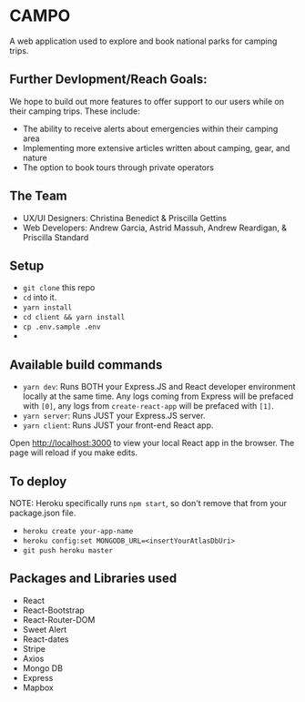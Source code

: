 # CAMPO

A web application used to explore and book national parks for camping trips.

## Further Devlopment/Reach Goals:

We hope to build out more features to offer support to our users while on their camping trips.
These include:

- The ability to receive alerts about emergencies within their camping area
- Implementing more extensive articles written about camping, gear, and nature
- The option to book tours through private operators

## The Team

- UX/UI Designers: Christina Benedict & Priscilla Gettins
- Web Developers: Andrew Garcia, Astrid Massuh, Andrew Reardigan, & Priscilla Standard

## Setup

- `git clone` this repo
- `cd` into it.
- `yarn install`
- `cd client && yarn install`
- `cp .env.sample .env`
-

## Available build commands

- `yarn dev`: Runs BOTH your Express.JS and React developer environment locally at the same time. Any logs coming from Express will be prefaced with `[0]`, any logs from `create-react-app` will be prefaced with `[1]`.
- `yarn server`: Runs JUST your Express.JS server.
- `yarn client`: Runs JUST your front-end React app.

Open [http://localhost:3000](http://localhost:3000) to view your local React app in the browser. The page will reload if you make edits.

## To deploy

NOTE: Heroku specifically runs `npm start`, so don't remove that from your package.json file.

- `heroku create your-app-name`
- `heroku config:set MONGODB_URL=<insertYourAtlasDbUri>`
- `git push heroku master`

## Packages and Libraries used

- React
- React-Bootstrap
- React-Router-DOM
- Sweet Alert
- React-dates
- Stripe
- Axios
- Mongo DB
- Express
- Mapbox
